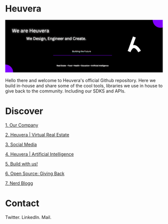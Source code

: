 # Heuvera

<img src="image/heuvera.png">

Hello there and welcome to Heuvera's official Github repository. Here we build in-house and share some of the cool tools, libraries we use in house to give back to the community. Including our SDKS and APIs.

# Discover

<a href="https://developer.heuvera.com">1. Our Company</a><br />

<a href="https://heuvera.com">2. Heuvera | Virtual Real Estate</a>

<a href="https://linktr.ee/heuvera">3. Social Media</a>

<a href="https://developer.heuvera.com">4. Heuvera | Artificial Intelligence</a>

<a href="https://developer.heuvera.com">5. Build with us!</a>

<a href="https://developer.heuvera.com">6. Open Source: Giving Back</a>

<a href="https://developer.heuvera.com">7. Nerd Blogg</a>

# Contact

Twitter.
LinkedIn. Mail.
